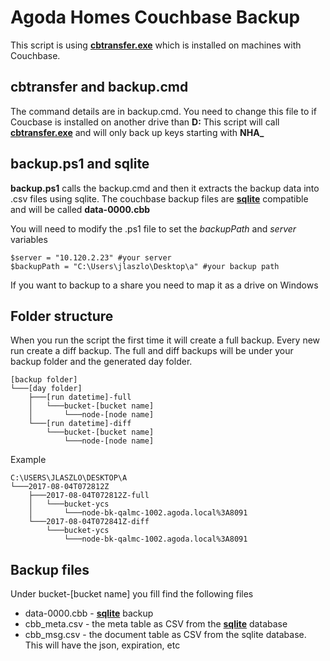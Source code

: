 # Agoda Homes Couchbase Backup #

This script is using **[cbtransfer.exe](https://developer.couchbase.com/documentation/server/current/cli/cbtransfer-tool.html)** which is installed on machines with Couchbase.

## cbtransfer and backup.cmd ##

The command details are in backup.cmd. You need to change this file to if Coucbase is installed on another drive than **D:** This script will call **[cbtransfer.exe](https://developer.couchbase.com/documentation/server/current/cli/cbtransfer-tool.html)** and will only back up keys starting with **NHA_**

## backup.ps1 and sqlite ##

**backup.ps1** calls the backup.cmd and then it extracts the backup data into .csv files using sqlite. The couchbase backup files are **[sqlite](https://www.sqlite.org/)** compatible and will be called **data-0000.cbb**

You will need to modify the .ps1 file to set the *backupPath* and *server* variables

    $server = "10.120.2.23" #your server
    $backupPath = "C:\Users\jlaszlo\Desktop\a" #your backup path

If you want to backup to a share you need to map it as a drive on Windows 

## Folder structure  ##

When you run the script the first time it will create a full backup. Every new run create a diff backup. The full and diff backups will be under your backup folder and the generated day folder. 

    [backup folder]
    └───[day folder]
        ├───[run datetime]-full
        │   └───bucket-[bucket name]
        │       └───node-[node name]
        └───[run datetime]-diff
            └───bucket-[bucket name]
                └───node-[node name]

Example

    C:\USERS\JLASZLO\DESKTOP\A
    └───2017-08-04T072812Z
        ├───2017-08-04T072812Z-full
        │   └───bucket-ycs
        │       └───node-bk-qalmc-1002.agoda.local%3A8091
        └───2017-08-04T072841Z-diff
            └───bucket-ycs
                └───node-bk-qalmc-1002.agoda.local%3A8091

## Backup files ##

Under bucket-[bucket name] you fill find the following files

- data-0000.cbb - **[sqlite](https://www.sqlite.org/)** backup
- cbb_meta.csv - the meta table as CSV from the **[sqlite](https://www.sqlite.org/)** database
- cbb_msg.csv - the document table as CSV from the sqlite database. This will have the json, expiration, etc
